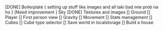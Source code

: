 [DONE] Boilerplate
{
setting up stuff like images and all taki bad mie prob na ho
}
[Need improvement ] Sky
[DONE] Textures and images
[] Ground
[] Player
[] First person view
[] Gravity
[] Movement
[] State management
[] Cubes
[] Cube type selector
[] Save world in localstorage
[] Build a house
